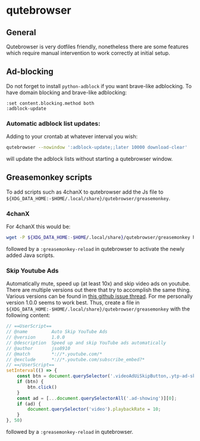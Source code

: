# qutebrowser

## General

Qutebrowser is very dotfiles friendly, nonetheless there are some features which require manual intervention to work correctly at initial setup.

## Ad-blocking

Do not forget to install `python-adblock` if you want brave-like adblocking. To have domain blocking and brave-like adblocking:
```
:set content.blocking.method both
:adblock-update
```

### Automatic adblock list updates:

Adding to your crontab at whatever interval you wish:
```sh
qutebrowser --nowindow ':adblock-update;;later 10000 download-clear'
```
will update the adblock lists without starting a qutebrowser window.

## Greasemonkey scripts

To add scripts such as 4chanX to qutebrowser add the Js file to `${XDG_DATA_HOME:-$HOME/.local/share}/qutebrowser/greasemonkey`.

### 4chanX

For 4chanX this would be:

```sh
wget -P ${XDG_DATA_HOME:-$HOME/.local/share}/qutebrowser/greasemonkey https://www.4chan-x.net/builds/4chan-X.user.js
```
followed by a `:greasemonkey-reload` in qutebrowser to activate the newly added Java scripts.

### Skip Youtube Ads

Automatically mute, speed up (at least 10x) and skip video ads on youtube.
There are multiple versions out there that try to accomplish the same thing.
Various versions can be found in [this github issue thread](https://github.com/qutebrowser/qutebrowser/issues/6480#issuecomment-876759237).
For me personally version 1.0.0 seems to work best.
Thus, create a file in `${XDG_DATA_HOME:-$HOME/.local/share}/qutebrowser/greasemonkey` with the following content:

```js
// ==UserScript==
// @name         Auto Skip YouTube Ads
// @version      1.0.0
// @description  Speed up and skip YouTube ads automatically
// @author       jso8910
// @match        *://*.youtube.com/*
// @exclude      *://*.youtube.com/subscribe_embed?*
// ==/UserScript==
setInterval(() => {
    const btn = document.querySelector('.videoAdUiSkipButton,.ytp-ad-skip-button')
    if (btn) {
        btn.click()
    }
    const ad = [...document.querySelectorAll('.ad-showing')][0];
    if (ad) {
        document.querySelector('video').playbackRate = 10;
    }
}, 50)
```
followed by a `:greasemonkey-reload` in qutebrowser.
